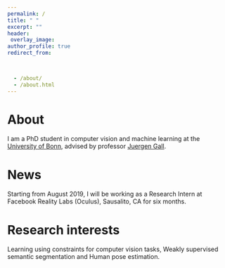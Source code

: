 ```yaml
---
permalink: /
title: " "
excerpt: ""
header:
 overlay_image:
author_profile: true
redirect_from: 


 
  - /about/
  - /about.html
---
```


About
======  
I am a PhD student in computer vision and machine learning at the [University of Bonn](https://www.uni-bonn.de/), advised by professor [Juergen Gall](https://pages.iai.uni-bonn.de/gall_juergen/). <!---  I hold an MSc degree in [computer science](https://www.informatik.uni-bonn.de/en) from the University of Bonn, and a BSc in computer and software engineering from the [Technion](https://www.technion.ac.il/en). --->

News
======
Starting from August 2019, I will be working as a Research Intern at Facebook Reality Labs (Oculus), Sausalito, CA  for six months.

Research interests
======
Learning using constraints for computer vision tasks, Weakly supervised semantic segmentation and Human pose estimation. 
